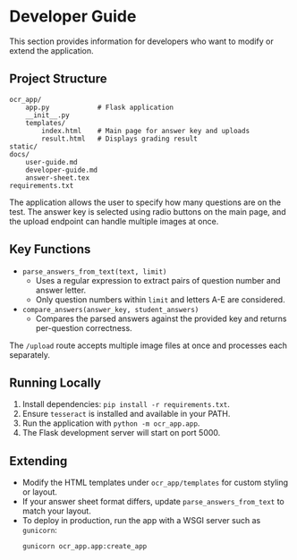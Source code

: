 # Developer Guide

This section provides information for developers who want to modify or extend the application.

## Project Structure
```
ocr_app/
    app.py            # Flask application
    __init__.py
    templates/
        index.html    # Main page for answer key and uploads
        result.html   # Displays grading result
static/
docs/
    user-guide.md
    developer-guide.md
    answer-sheet.tex
requirements.txt
```
The application allows the user to specify how many questions are on the test. The answer key is selected using radio buttons on the main page, and the upload endpoint can handle multiple images at once.

## Key Functions
- `parse_answers_from_text(text, limit)`
  - Uses a regular expression to extract pairs of question number and answer letter.
  - Only question numbers within `limit` and letters A-E are considered.
- `compare_answers(answer_key, student_answers)`
  - Compares the parsed answers against the provided key and returns per-question correctness.

The `/upload` route accepts multiple image files at once and processes each separately.


## Running Locally
1. Install dependencies: `pip install -r requirements.txt`.
2. Ensure `tesseract` is installed and available in your PATH.
3. Run the application with `python -m ocr_app.app`.
4. The Flask development server will start on port 5000.

## Extending
- Modify the HTML templates under `ocr_app/templates` for custom styling or layout.
- If your answer sheet format differs, update `parse_answers_from_text` to match your layout.
- To deploy in production, run the app with a WSGI server such as `gunicorn`:
  ```bash
  gunicorn ocr_app.app:create_app
  ```
